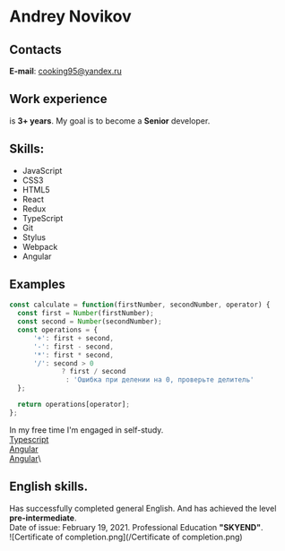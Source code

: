 # Andrey Novikov

## Contacts
**E-mail**: cooking95@yandex.ru

## Work experience
is **3+ years**. My goal is to become a **Senior** developer.

## Skills:
* JavaScript
* CSS3
* HTML5
* React
* Redux
* TypeScript
* Git
* Stylus
* Webpack
* Angular

## Examples
```javascript
const calculate = function(firstNumber, secondNumber, operator) {
  const first = Number(firstNumber);
  const second = Number(secondNumber);
  const operations = {
      '+': first + second,
      '-': first - second,
      '*': first * second,
      '/': second > 0
             ? first / second
              : 'Ошибка при делении на 0, проверьте делитель'
  };

  return operations[operator];
};
```
In my free time I'm engaged in self-study.\
[Typescript](https://github.com/andreynovikov95/react-messenger)\
[Angular](https://github.com/andreynovikov95/itProger)\
[Angular](https://github.com/andreynovikov95/webDeveloperBlog)\

## English skills.
Has successfully completed general English. And has achieved the level **pre-intermediate**.\
Date of issue: February 19, 2021. Professional Education **"SKYEND"**.\
![Certificate of completion.png](/Certificate of completion.png)
